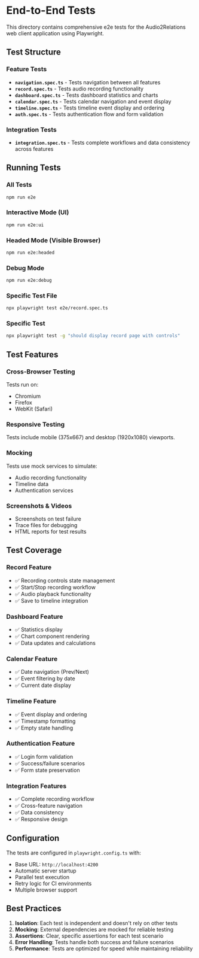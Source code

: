# End-to-End Tests

This directory contains comprehensive e2e tests for the Audio2Relations web client application using Playwright.

## Test Structure

### Feature Tests
- **`navigation.spec.ts`** - Tests navigation between all features
- **`record.spec.ts`** - Tests audio recording functionality
- **`dashboard.spec.ts`** - Tests dashboard statistics and charts
- **`calendar.spec.ts`** - Tests calendar navigation and event display
- **`timeline.spec.ts`** - Tests timeline event display and ordering
- **`auth.spec.ts`** - Tests authentication flow and form validation

### Integration Tests
- **`integration.spec.ts`** - Tests complete workflows and data consistency across features

## Running Tests

### All Tests
```bash
npm run e2e
```

### Interactive Mode (UI)
```bash
npm run e2e:ui
```

### Headed Mode (Visible Browser)
```bash
npm run e2e:headed
```

### Debug Mode
```bash
npm run e2e:debug
```

### Specific Test File
```bash
npx playwright test e2e/record.spec.ts
```

### Specific Test
```bash
npx playwright test -g "should display record page with controls"
```

## Test Features

### Cross-Browser Testing
Tests run on:
- Chromium
- Firefox
- WebKit (Safari)

### Responsive Testing
Tests include mobile (375x667) and desktop (1920x1080) viewports.

### Mocking
Tests use mock services to simulate:
- Audio recording functionality
- Timeline data
- Authentication services

### Screenshots & Videos
- Screenshots on test failure
- Trace files for debugging
- HTML reports for test results

## Test Coverage

### Record Feature
- ✅ Recording controls state management
- ✅ Start/Stop recording workflow
- ✅ Audio playback functionality
- ✅ Save to timeline integration

### Dashboard Feature
- ✅ Statistics display
- ✅ Chart component rendering
- ✅ Data updates and calculations

### Calendar Feature
- ✅ Date navigation (Prev/Next)
- ✅ Event filtering by date
- ✅ Current date display

### Timeline Feature
- ✅ Event display and ordering
- ✅ Timestamp formatting
- ✅ Empty state handling

### Authentication Feature
- ✅ Login form validation
- ✅ Success/failure scenarios
- ✅ Form state preservation

### Integration Features
- ✅ Complete recording workflow
- ✅ Cross-feature navigation
- ✅ Data consistency
- ✅ Responsive design

## Configuration

The tests are configured in `playwright.config.ts` with:
- Base URL: `http://localhost:4200`
- Automatic server startup
- Parallel test execution
- Retry logic for CI environments
- Multiple browser support

## Best Practices

1. **Isolation**: Each test is independent and doesn't rely on other tests
2. **Mocking**: External dependencies are mocked for reliable testing
3. **Assertions**: Clear, specific assertions for each test scenario
4. **Error Handling**: Tests handle both success and failure scenarios
5. **Performance**: Tests are optimized for speed while maintaining reliability
